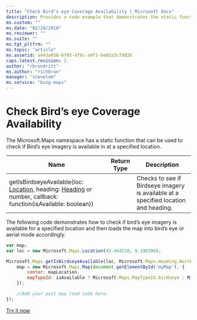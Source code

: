 ```yaml
---
title: "Check Bird’s eye Coverage Availability | Microsoft Docs"
description: Provides a code example that demonstrates the static function's ability to check if bird's eye imagery is available at a location and then loads the map into bird’s eye or aerial mode accordingly.
ms.custom: ""
ms.date: "02/28/2018"
ms.reviewer: ""
ms.suite: ""
ms.tgt_pltfrm: ""
ms.topic: "article"
ms.assetid: a443a058-6765-4f9c-a9f1-6e02a3cfd826
caps.latest.revision: 2
author: "rbrundritt"
ms.author: "richbrun"
manager: "stevelom"
ms.service: "bing-maps"
---
```

# Check Bird’s eye Coverage Availability

The Microsoft.Maps namespace has a static function that can be used to check if Bird’s eye imagery is available in at a specified location.

| **Name**                                                                                                   | **Return Type** | **Description**                                                                     |
|------------------------------------------------------------------------------------------------------------|-----------------|-------------------------------------------------------------------------------------|
| getIsBirdseyeAvailable(loc: [Location](../../map-control-api/location-class.md), heading: [Heading](../../map-control-api/heading-enumeration.md) _or_ number, callback: function(isAvailable: boolean)) |                 | Checks to see if Birdseye imagery is available at a specified location and heading. |

The following code demonstrates how to check if bird’s eye imagery is available for a specified location and then loads the map into bird’s eye or aerial mode accordingly.

```javascript
var map;
var loc = new Microsoft.Maps.Location(45.464210, 9.190396);

Microsoft.Maps.getIsBirdseyeAvailable(loc, Microsoft.Maps.Heading.North, function(isAvailable) {
    map = new Microsoft.Maps.Map(document.getElementById('myMap'), {
        center: mapLocation,
        mapTypeId: isAvailable ? Microsoft.Maps.MapTypeId.birdseye : Microsoft.Maps.MapTypeId.aerial
    });

    //Add your post map load code here.
});
```

[Try it now](https://www.bing.com/mapspreview/mapcontrol/isdk/checkbirdseyev2availability)
